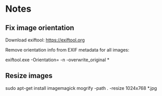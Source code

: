 # Notes

## Fix image orientation

Download exiftool: https://exiftool.org

Remove orientation info from EXIF metadata for all images:

exiftool.exe -Orientation= -n -overwrite_original *

## Resize images

sudo apt-get install imagemagick 
mogrify -path . -resize 1024x768 *.jpg

